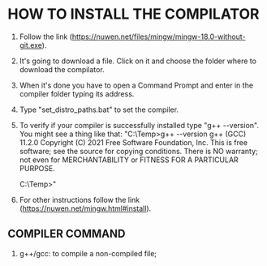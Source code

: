 # HOW TO INSTALL THE COMPILATOR

1. Follow the link (https://nuwen.net/files/mingw/mingw-18.0-without-git.exe).
2. It's going to download a file. Click on it and choose the folder where to download the compilator.
3. When it's done you have to open a Command Prompt and enter in the compiler folder typing its address.
4. Type "set_distro_paths.bat" to set the compiler.
5. To verify if your compiler is successfully installed type "g++ --version". You might see a thing like that:
    "C:\Temp>g++ --version
    g++ (GCC) 11.2.0
    Copyright (C) 2021 Free Software Foundation, Inc.
    This is free software; see the source for copying conditions.  There is NO
    warranty; not even for MERCHANTABILITY or FITNESS FOR A PARTICULAR PURPOSE.


    C:\Temp>"
6. For other instructions follow the link (https://nuwen.net/mingw.html#install).
    
## COMPILER COMMAND

1. g++/gcc: to compile a non-compiled file;
